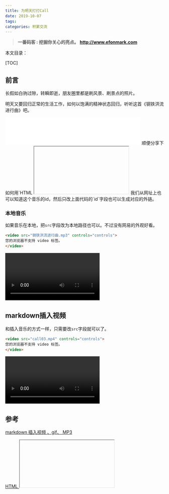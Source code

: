 ```yaml
---
title: 为明天打打Call
date: 2019-10-07
tags: 
categories: 积累交流
---
```


> **一番码客 : 挖掘你关心的亮点。**
> **http://www.efonmark.com**

本文目录：

[TOC]

## 前言

长假如白驹过隙，转瞬即逝，朋友圈里都是刷风景、刷景点的照片。

明天又要回归正常的生活工作，如何以饱满的精神状态回归，听听这首《钢铁洪流进行曲》吧。

<iframe frameborder="no" border="0" marginwidth="0" marginheight="0" width=430 height=86 src="//music.163.com/outchain/player?type=2&id=1394897325&auto=0&height=66"></iframe>
顺便分享下如何用`HTML <iframe> 标签`在`markdown`里插入gif、MP3和视频。

<!-- more -->

## markdown插入gif

```markdown
<iframe src="2019-10-07-为明天打打Call/banzhuan.gif">
```

<iframe src="2019-10-07-为明天打打Call/banzhuan.gif">

## markdown插入mp3

### 网易音乐

这里需要用网易音乐的外链功能。在网页上打开对应的音乐页面。

![1570456276409](2019-10-07-为明天打打Call/call01.png)

![1570456351331](2019-10-07-为明天打打Call/call02.png)

```markdown
<iframe frameborder="no" border="0" marginwidth="0" marginheight="0" width=430 height=86 src="//music.163.com/outchain/player?type=2&id=1394897325&auto=0&height=66"></iframe>
```

<iframe frameborder="no" border="0" marginwidth="0" marginheight="0" width=430 height=86 src="//music.163.com/outchain/player?type=2&id=1394897325&auto=0&height=66"></iframe>
我们从网址上也可以知道这个音乐的id，然后只改上面代码的`id`字段也可以生成对应的外链。

### 本地音乐

如果音乐在本地，把`src`字段改为本地路径也可以。不过没有网易的外观好看。

```markdown
<video src="钢铁洪流进行曲.mp3" controls="controls">
您的浏览器不支持 video 标签。
</video>
```

<video src="钢铁洪流进行曲.mp3" controls="controls">
您的浏览器不支持 video 标签。
</video>

## markdown插入视频

和插入音乐的方式一样，只需要改`src`字段就可以了。

```html
<video src="call03.mp4" controls="controls">
您的浏览器不支持 video 标签。
</video>
```

<video src="call03.mp4" controls="controls">
您的浏览器不支持 video 标签。
</video>

## 参考

[markdown 插入视频 、gif、 MP3](https://blog.csdn.net/u010953692/article/details/79075884)

[HTML <iframe> 标签](https://www.w3school.com.cn/tags/tag_iframe.asp)

## 一番今日

今天一番一家人去环球中心参加了一个做孕婴相关的公司的活动，就是给老顾客送一些礼品什么的。根据不同消费金额送不同的礼品，其实送的东西也不贵，现场还很火爆，但感觉这个对人群的吸引还是非常有效，这个运营的效果还是非常好。

![1570456351331](2019-10-07-为明天打打Call/call04.jpg)

让我想起了小时候爸妈带我去市里参加福利彩票搞活动的火爆场景，天下攘攘，众生不易，修身为要，实干兴邦。

> 一番雾语：修身为要，实干兴邦。



> **免费知识星球： [一番码客-积累交流]([wwww](https://t.zsxq.com/NRVBURr))**
> **微信公众号：一番码客**
> **微信：Efon-fighting**
> **网站： http://www.efonmark.com**